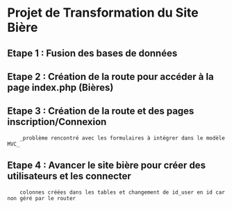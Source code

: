 # Projet de Transformation du Site Bière 

## Etape 1 : Fusion des bases de données

## Etape 2 : Création de la route pour accéder à la page index.php (Bières)

## Etape 3 : Création de la route et des pages inscription/Connexion
        _problème rencontré avec les formulaires à intégrer dans le modèle MVC_
## Etape 4 : Avancer le site bière pour créer des utilisateurs et les connecter
        colonnes créées dans les tables et changement de id_user en id car non géré par le router